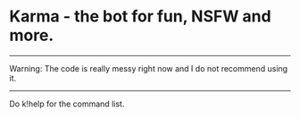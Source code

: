 # Karma - the bot for fun, NSFW and more.

---

Warning: The code is really messy right now and I do not recommend using it.

---

Do k!help for the command list.
